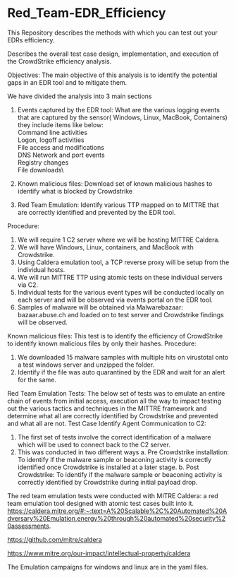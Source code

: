 # Red_Team-EDR_Efficiency
This Repository describes the methods with which you can test out your EDRs efficiency.

Describes the overall test case design, implementation, and 
execution of the CrowdStrike efficiency analysis.

Objectives: The main objective of this analysis is to identify the potential gaps in an EDR tool and 
to mitigate them.

We have divided the analysis into 3 main sections
1. Events captured by the EDR tool: What are the various logging events that are captured by 
the sensor( Windows, Linux, MacBook, Containers) they include items like below:\
    Command line activities\
    Logon, logoff activities\
    File access and modifications\
    DNS Network and port events\
    Registry changes\
    File downloads\

2. Known malicious files: Download set of known malicious hashes to identify what is blocked 
by Crowdstrike

3. Red Team Emulation: Identify various TTP mapped on to MITTRE that are correctly identified 
and prevented by the EDR tool.

Procedure:
1. We will require 1 C2 server where we will be hosting MITTRE Caldera.
2. We will have Windows, Linux, containers, and MacBook with Crowdstrike.
3. Using Caldera emulation tool, a TCP reverse proxy will be setup from the individual hosts.
4. We will run MITTRE TTP using atomic tests on these individual servers via C2.
5. Individual tests for the various event types will be conducted locally on each server and will 
be observed via events portal on the EDR tool.
6. Samples of malware will be obtained via Malwarebazaar: bazaar.abuse.ch and loaded on to 
test server and Crowdstrike findings will be observed.



Known malicious files:
This test is to identify the efficiency of CrowdStrike to identify known malicious files by only their 
hashes.
Procedure:
1. We downloaded 15 malware samples with multiple hits on virustotal onto a test windows 
server and unzipped the folder.
2. Identify if the file was auto quarantined by the EDR and wait for an alert for the same.


Red Team Emulation Tests:
The below set of tests was to emulate an entire chain of events from initial access, execution all the 
way to impact testing out the various tactics and techniques in the MITTRE framework and 
determine what all are correctly identified by Crowdstrike and prevented and what all are not.
Test Case Identify Agent Communication to C2:
1. The first set of tests involve the correct identification of a malware which will be used to 
connect back to the C2 server.
2. This was conducted in two different ways 
a. Pre Crowdstrike installation: To identify if the malware sample or beaconing activity 
is correctly identified once Crowdstrike is installed at a later stage.
b. Post Crowdstrike: To identify if the malware sample or beaconing activity is correctly 
identified by Crowdstrike during initial payload drop.

The red team emulation tests were conducted with MITRE Caldera: a red team emulation tool designed with atomic test cases built into it.
https://caldera.mitre.org/#:~:text=A%20Scalable%2C%20Automated%20Adversary%20Emulation,energy%20through%20automated%20security%20assessments.

https://github.com/mitre/caldera

https://www.mitre.org/our-impact/intellectual-property/caldera

The Emulation campaigns for windows and linux are in the yaml files.

